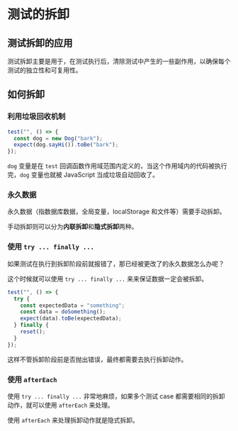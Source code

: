 # 测试的拆卸

## 测试拆卸的应用

测试拆卸主要是用于，在测试执行后，清除测试中产生的一些副作用，以确保每个测试的独立性和可复用性。

## 如何拆卸

### 利用垃圾回收机制

```ts
test("", () => {
  const dog = new Dog("bark");
  expect(dog.sayHi()).toBe("bark");
});
```

`dog` 变量是在 `test` 回调函数作用域范围内定义的，当这个作用域内的代码被执行完，`dog` 变量也就被 JavaScript 当成垃圾自动回收了。

### 永久数据

永久数据（指数据库数据，全局变量，localStorage 和文件等）需要手动拆卸。

手动拆卸则可以分为**内联拆卸**和**隐式拆卸**两种。

### 使用 `try ... finally ...`

如果测试在执行到拆卸阶段前就报错了，那已经被更改了的永久数据怎么办呢？

这个时候就可以使用 `try ... finally ...` 来来保证数据一定会被拆卸。

```ts
test("", () => {
  try {
    const expectedData = "something";
    const data = doSomething();
    expect(data).toBe(expectedData);
  } finally {
    reset();
  }
});
```

这样不管拆卸阶段前是否抛出错误，最终都需要去执行拆卸动作。

### 使用 `afterEach`

使用 `try ... finally ...` 非常地麻烦，如果多个测试 case 都需要相同的拆卸动作，就可以使用 `afterEach` 来处理。

使用 `afterEach` 来处理拆卸动作就是隐式拆卸。
